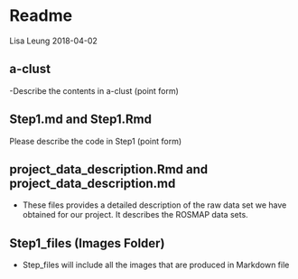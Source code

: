 Readme
================
Lisa Leung
2018-04-02

a-clust
-------

-Describe the contents in a-clust (point form)

Step1.md and Step1.Rmd
----------------------

Please describe the code in Step1 (point form)

project\_data\_description.Rmd and project\_data\_description.md
----------------------------------------------------------------

-   These files provides a detailed description of the raw data set we have obtained for our project. It describes the ROSMAP data sets.

Step1\_files (Images Folder)
----------------------------

-   Step\_files will include all the images that are produced in Markdown file
